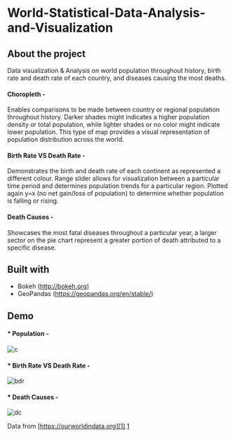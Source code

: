 # World-Statistical-Data-Analysis-and-Visualization
## About the project
Data visualization & Analysis on world population throughout history, birth rate and death rate of each country, and diseases causing the most deaths.

#### Choropleth - 
Enables comparisons to be made between country or regional population throughout history. Darker shades might indicates a higher population density or total population, while lighter shades or no color might indicate lower population. This type of map provides a visual representation of population distribution across the world.

#### Birth Rate VS Death Rate - 
Demonstrates the birth and death rate of each continent as represented a different colour. Range slider allows for visualization between a particular time period and determines population trends for a particular region.
Plotted again y=x (no net gain/loss of population) to determine whether population is falling or rising.

#### Death Causes - 
Showcases the most fatal diseases throughout a particular year, a larger sector on the pie chart represent a greater portion of death attributed to a specific disease.

## Built with
* Bokeh
(http://bokeh.org)
* GeoPandas
(https://geopandas.org/en/stable/)

## Demo
#### * Population -
![c](https://github.com/AlZ11/World-Statistical-Data-Analysis-and-Visualization/assets/117889438/d8106f29-77a7-419a-9bdc-2b242398ff55)

#### * Birth Rate VS Death Rate -
![bdr](https://github.com/AlZ11/World-Statistical-Data-Analysis-and-Visualization/assets/117889438/ab157648-bfbd-4d8a-a931-07f88c0c70ae)

#### * Death Causes -
![dc](https://github.com/AlZ11/World-Statistical-Data-Analysis-and-Visualization/assets/117889438/77908d35-fae4-4a77-963a-459aa101e340)

Data from [https://ourworldindata.org][1]
[1](https://ourworldindata.org)
